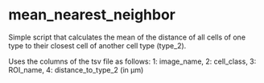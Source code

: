 # mean_nearest_neighbor
Simple script that calculates the mean of the distance of all cells of one type to their closest cell of another cell type (type_2).

Uses the columns of the tsv file as follows:
1: image_name, 2: cell_class, 3: ROI_name, 4: distance_to_type_2 (in µm)
